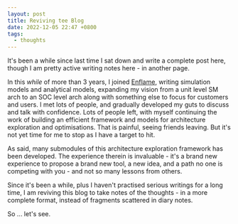 ```yaml
---
layout: post
title: Reviving tee Blog
date: 2022-12-05 22:47 +0800
tags:
  - thoughts
---
```


It's been a while since last time I sat down and write a complete post here, though I am pretty active writing notes here - in another page.

In this _while_ of more than 3 years, I joined [Enflame](https://www.enflame-tech.com), writing simulation models and analytical models, expanding my vision from a unit level SM arch to an SOC level arch along with something else to focus for customers and users.
I met lots of people, and gradually developed my guts to discuss and talk with confidence. Lots of people left, with myself continuing the work of building an efficient framework and models for architecture exploration and optimisations. That is painful, seeing friends leaving. But it's not yet time for me to stop as I have a target to hit.

As said, many submodules of this architecture exploration framework has been developed. The experience therein is invaluable - it's a brand new experience to propose a brand new tool, a new idea, and a path no one is competing with you - and not so many lessons from others.

Since it's been a while, plus I haven't practised serious writings for a long time, I am reviving this blog to take notes of the thoughts - in a more complete format, instead of fragments scattered in diary notes.

So ... let's see.
